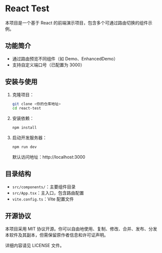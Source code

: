 # React Test

本项目是一个基于 React 的前端演示项目，包含多个可通过路由切换的组件示例。

## 功能简介
- 通过路由预览不同组件（如 Demo、EnhancedDemo）
- 支持自定义端口号（已配置为 3000）

## 安装与使用

1. 克隆项目：
   ```bash
   git clone <你的仓库地址>
   cd react-test
   ```
2. 安装依赖：
   ```bash
   npm install
   ```
3. 启动开发服务器：
   ```bash
   npm run dev
   ```
   默认访问地址：http://localhost:3000

## 目录结构
- `src/components/`：主要组件目录
- `src/App.tsx`：主入口，包含路由配置
- `vite.config.ts`：Vite 配置文件

## 开源协议

本项目采用 MIT 协议开源。你可以自由地使用、复制、修改、合并、发布、分发本软件及其副本，但需保留原作者信息和许可证声明。

详细内容请见 LICENSE 文件。

